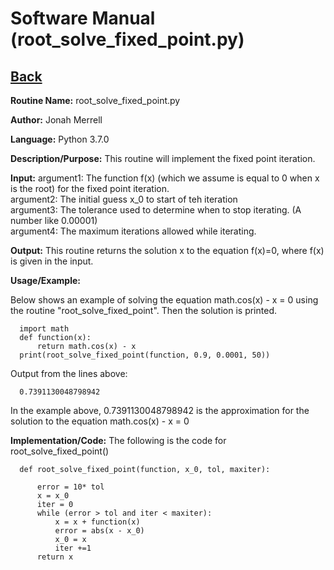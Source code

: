 # Software Manual (root_solve_fixed_point.py)

## [Back](softwaremanual.md)

**Routine Name:**           root_solve_fixed_point.py

**Author:** Jonah Merrell

**Language:** Python 3.7.0

**Description/Purpose:** This routine will implement the fixed point iteration.

**Input:** argument1: The function f(x) (which we assume is equal to 0 when x is the root) for the fixed point iteration.<br>
		   argument2: The initial guess x_0 to start of teh iteration<br>
           argument3: The tolerance used to determine when to stop iterating. (A number like 0.00001)<br>
		   argument4: The maximum iterations allowed while iterating.<br>
		   
**Output:** This routine returns the solution x to the equation f(x)=0, where f(x) is given in the input.

**Usage/Example:**

Below shows an example of solving the equation math.cos(x) - x = 0 using the routine "root_solve_fixed_point".
 Then the solution is printed. 

      import math
	  def function(x):
          return math.cos(x) - x
      print(root_solve_fixed_point(function, 0.9, 0.0001, 50))

Output from the lines above:

      0.7391130048798942

In the example above, 0.7391130048798942 is the approximation for the solution to the equation math.cos(x) - x = 0

**Implementation/Code:** The following is the code for root_solve_fixed_point()
      
      def root_solve_fixed_point(function, x_0, tol, maxiter):
      
          error = 10* tol
          x = x_0
          iter = 0
          while (error > tol and iter < maxiter):
              x = x + function(x)
              error = abs(x - x_0)
              x_0 = x
              iter +=1
          return x
